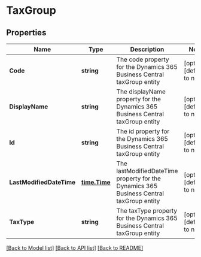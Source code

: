 # TaxGroup

## Properties
Name | Type | Description | Notes
------------ | ------------- | ------------- | -------------
**Code** | **string** | The code property for the Dynamics 365 Business Central taxGroup entity | [optional] [default to null]
**DisplayName** | **string** | The displayName property for the Dynamics 365 Business Central taxGroup entity | [optional] [default to null]
**Id** | **string** | The id property for the Dynamics 365 Business Central taxGroup entity | [optional] [default to null]
**LastModifiedDateTime** | [**time.Time**](time.Time.md) | The lastModifiedDateTime property for the Dynamics 365 Business Central taxGroup entity | [optional] [default to null]
**TaxType** | **string** | The taxType property for the Dynamics 365 Business Central taxGroup entity | [optional] [default to null]

[[Back to Model list]](../README.md#documentation-for-models) [[Back to API list]](../README.md#documentation-for-api-endpoints) [[Back to README]](../README.md)

